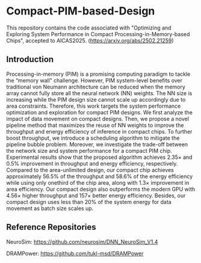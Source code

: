 # Compact-PIM-based-Design
This repository contains the code associated with "Optimizing and Exploring System Performance in Compact Processing-in-Memory-based Chips", accepted to AICAS2025. (https://arxiv.org/abs/2502.21259)

## Introduction
Processing-in-memory (PIM) is a promising computing paradigm to tackle the “memory wall” challenge. However, PIM system-level benefits over traditional von Neumann architecture can be reduced when the memory array cannot fully store all the neural network (NN) weights. The NN size is increasing while the PIM design size cannot scale up accordingly due to area constraints. Therefore, this work targets the system performance optimization and exploration for compact PIM designs. We first analyze the impact of data movement on compact designs. Then, we propose a novel pipeline method that maximizes the reuse of
NN weights to improve the throughput and energy efficiency of inference in compact chips. To further boost throughput, we introduce a scheduling algorithm to mitigate the pipeline bubble problem. Moreover, we investigate the trade-off between the network size and system performance for a compact PIM chip. Experimental results show that the proposed algorithm achieves 2.35× and 0.5% improvement in throughput and energy efficiency, respectively. Compared to the area-unlimited design, our compact chip achieves approximately 56.5% of the throughput and 58.6% of the energy efficiency while using only onethird of the chip area, along with 1.3× improvement in area efficiency. Our compact design also outperforms the modern GPU with 4.56× higher throughput and 157× better energy efficiency. Besides, our compact design uses less than 20% of the system energy for data movement as batch size scales up.

## Reference Repositories
NeuroSim: https://github.com/neurosim/DNN_NeuroSim_V1.4

DRAMPower: https://github.com/tukl-msd/DRAMPower 